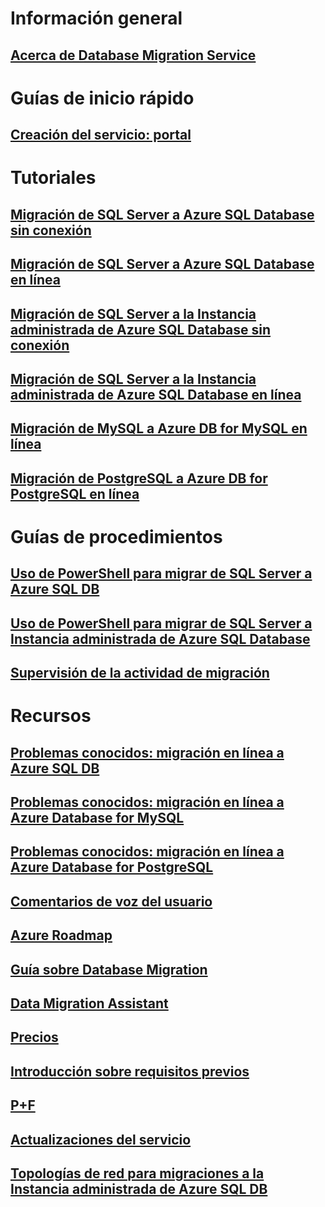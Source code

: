 # Información general
## [Acerca de Database Migration Service](dms-overview.md)

# Guías de inicio rápido
## [Creación del servicio: portal](quickstart-create-data-migration-service-portal.md)

# Tutoriales
## [Migración de SQL Server a Azure SQL Database sin conexión](tutorial-sql-server-to-azure-sql.md)
## [Migración de SQL Server a Azure SQL Database en línea](tutorial-sql-server-azure-sql-online.md)
## [Migración de SQL Server a la Instancia administrada de Azure SQL Database sin conexión](tutorial-sql-server-to-managed-instance.md)
## [Migración de SQL Server a la Instancia administrada de Azure SQL Database en línea](tutorial-sql-server-managed-instance-online.md)
## [Migración de MySQL a Azure DB for MySQL en línea](tutorial-mysql-azure-mysql-online.md)
## [Migración de PostgreSQL a Azure DB for PostgreSQL en línea](tutorial-postgresql-azure-postgresql-online.md)

# Guías de procedimientos
## [Uso de PowerShell para migrar de SQL Server a Azure SQL DB](howto-sql-server-to-azure-sql-powershell.md)
## [Uso de PowerShell para migrar de SQL Server a Instancia administrada de Azure SQL Database](howto-sql-server-to-azure-sql-mi-powershell.md)
## [Supervisión de la actividad de migración](how-to-monitor-migration-activity.md)

# Recursos
## [Problemas conocidos: migración en línea a Azure SQL DB](known-issues-azure-sql-online.md)
## [Problemas conocidos: migración en línea a Azure Database for MySQL](known-issues-azure-mysql-online.md)
## [Problemas conocidos: migración en línea a Azure Database for PostgreSQL](known-issues-azure-postgresql-online.md)
## [Comentarios de voz del usuario](https://feedback.azure.com/forums/906100-azure-database-migration-service)
## [Azure Roadmap](https://azure.microsoft.com/roadmap/)
## [Guía sobre Database Migration](https://aka.ms/datamigration)
## [Data Migration Assistant](https://aka.ms/dma)
## [Precios](https://aka.ms/dms-pricing)
## [Introducción sobre requisitos previos](pre-reqs.md)
## [P+F](faq.md)
## [Actualizaciones del servicio](https://azure.microsoft.com/updates/?product=database-migration)
## [Topologías de red para migraciones a la Instancia administrada de Azure SQL DB](resource-network-topologies.md)
